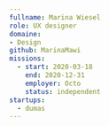 ```yaml
---
fullname: Marina Wiesel
role: UX designer
domaine:
- Design
github: MarinaMawi
missions:
  - start: 2020-03-18
    end: 2020-12-31
    employer: Octo
    status: independent
startups:
  - dumas
---
```

